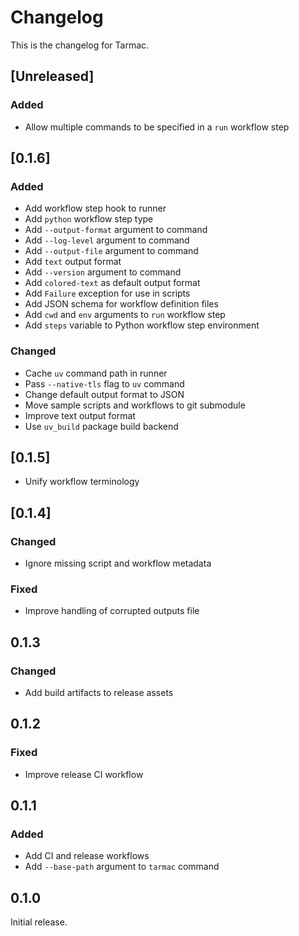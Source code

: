 # Changelog

This is the changelog for Tarmac.

## [Unreleased]

### Added

- Allow multiple commands to be specified in a `run` workflow step

## [0.1.6]

### Added

- Add workflow step hook to runner
- Add `python` workflow step type
- Add `--output-format` argument to command
- Add `--log-level` argument to command
- Add `--output-file` argument to command
- Add `text` output format
- Add `--version` argument to command
- Add `colored-text` as default output format
- Add `Failure` exception for use in scripts
- Add JSON schema for workflow definition files
- Add `cwd` and `env` arguments to `run` workflow step
- Add `steps` variable to Python workflow step environment

### Changed

- Cache `uv` command path in runner
- Pass `--native-tls` flag to `uv` command
- Change default output format to JSON
- Move sample scripts and workflows to git submodule
- Improve text output format
- Use `uv_build` package build backend

## [0.1.5]

- Unify workflow terminology

## [0.1.4]

### Changed

- Ignore missing script and workflow metadata

### Fixed

- Improve handling of corrupted outputs file

## 0.1.3

### Changed

- Add build artifacts to release assets

## 0.1.2

### Fixed

- Improve release CI workflow

## 0.1.1

### Added

- Add CI and release workflows
- Add `--base-path` argument to  `tarmac` command

## 0.1.0

Initial release.
